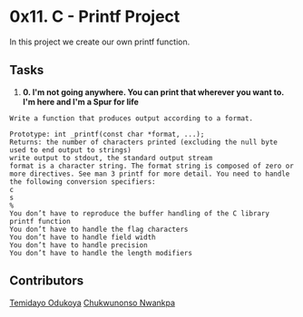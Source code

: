 # 0x11. C - Printf Project 
In this project we create our own printf function.

## Tasks

1. __0. I'm not going anywhere. You can print that wherever you want to. I'm here and I'm a Spur for life__

```
Write a function that produces output according to a format.

Prototype: int _printf(const char *format, ...);
Returns: the number of characters printed (excluding the null byte used to end output to strings)
write output to stdout, the standard output stream
format is a character string. The format string is composed of zero or more directives. See man 3 printf for more detail. You need to handle the following conversion specifiers:
c
s
%
You don’t have to reproduce the buffer handling of the C library printf function
You don’t have to handle the flag characters
You don’t have to handle field width
You don’t have to handle precision
You don’t have to handle the length modifiers
```





## Contributors
[Temidayo Odukoya](https://github.com/gokruzz)
[Chukwunonso Nwankpa](https://github.com/theapostleoftech)